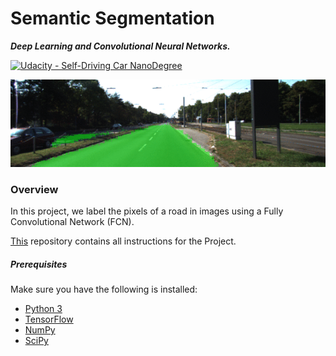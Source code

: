 # Semantic Segmentation
***Deep Learning and Convolutional Neural Networks.***

[![Udacity - Self-Driving Car NanoDegree](https://s3.amazonaws.com/udacity-sdc/github/shield-carnd.svg)](http://www.udacity.com/drive)

<img src="output.gif" width="700px">

### Overview
In this project, we label the pixels of a road in images using a Fully Convolutional Network (FCN).

[This](https://github.com/udacity/CarND-Semantic-Segmentation) repository contains all instructions for the Project.

##### Prerequisites
Make sure you have the following is installed:
 - [Python 3](https://www.python.org/)
 - [TensorFlow](https://www.tensorflow.org/)
 - [NumPy](http://www.numpy.org/)
 - [SciPy](https://www.scipy.org/)

